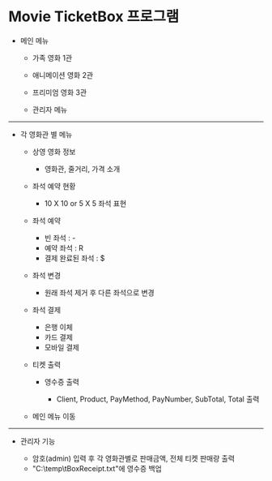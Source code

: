 # Movie TicketBox 프로그램

* 메인 메뉴

  * 가족 영화 1관

  * 애니메이션 영화 2관

  * 프리미엄 영화 3관

  * 관리자 메뉴
---
* 각 영화관 별 메뉴

  * 상영 영화 정보
  
    * 영화관, 줄거리, 가격 소개

  * 좌석 예약 현황
  
    * 10 X 10 or 5 X 5 좌석 표현

  * 좌석 예약 

    * 빈 좌석 : -
    * 예약 좌석 : R
    * 결제 완료된 좌석 : $

  * 좌석 변경 
    * 원래 좌석 제거 후 다른 좌석으로 변경

  * 좌석 결제 

    * 은행 이체
    * 카드 결제
    * 모바일 결제

  * 티켓 출력

    * 영수증 출력
      
      * Client, Product, PayMethod, PayNumber, SubTotal, Total 출력

  * 메인 메뉴 이동
---
* 관리자 기능
 
  * 암호(admin) 입력 후 각 영화관별로 판매금액, 전체 티켓 판매량 출력
  * "C:\\temp\\tBoxReceipt.txt"에 영수증 백업 


